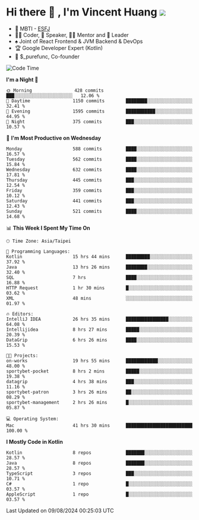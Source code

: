 # Hi there 👋 , I'm Vincent Huang ![](https://komarev.com/ghpvc/?username=Jian-Min-Huang)
- 👀 MBTI - [ESFJ](https://www.16personalities.com/esfj-personality)
- 👨‍💻 Coder, 🎤 Speaker, 👨‍🏫 Mentor and 🚀 Leader
- ♠️ Joint of React Frontend & JVM Backend & DevOps
- 🏆 Google Developer Expert (Kotlin)
- 💼 $_purefunc, Co-founder

<!--START_SECTION:waka-->
![Code Time](http://img.shields.io/badge/Code%20Time-4%2C207%20hrs%2042%20mins-blue)

**I'm a Night 🦉** 

```text
🌞 Morning                428 commits         ███░░░░░░░░░░░░░░░░░░░░░░   12.06 % 
🌆 Daytime                1150 commits        ████████░░░░░░░░░░░░░░░░░   32.41 % 
🌃 Evening                1595 commits        ███████████░░░░░░░░░░░░░░   44.95 % 
🌙 Night                  375 commits         ███░░░░░░░░░░░░░░░░░░░░░░   10.57 % 
```
📅 **I'm Most Productive on Wednesday** 

```text
Monday                   588 commits         ████░░░░░░░░░░░░░░░░░░░░░   16.57 % 
Tuesday                  562 commits         ████░░░░░░░░░░░░░░░░░░░░░   15.84 % 
Wednesday                632 commits         ████░░░░░░░░░░░░░░░░░░░░░   17.81 % 
Thursday                 445 commits         ███░░░░░░░░░░░░░░░░░░░░░░   12.54 % 
Friday                   359 commits         ███░░░░░░░░░░░░░░░░░░░░░░   10.12 % 
Saturday                 441 commits         ███░░░░░░░░░░░░░░░░░░░░░░   12.43 % 
Sunday                   521 commits         ████░░░░░░░░░░░░░░░░░░░░░   14.68 % 
```


📊 **This Week I Spent My Time On** 

```text
🕑︎ Time Zone: Asia/Taipei

💬 Programming Languages: 
Kotlin                   15 hrs 44 mins      █████████░░░░░░░░░░░░░░░░   37.92 % 
Java                     13 hrs 26 mins      ████████░░░░░░░░░░░░░░░░░   32.40 % 
SQL                      7 hrs               ████░░░░░░░░░░░░░░░░░░░░░   16.88 % 
HTTP Request             1 hr 30 mins        █░░░░░░░░░░░░░░░░░░░░░░░░   03.62 % 
XML                      48 mins             ░░░░░░░░░░░░░░░░░░░░░░░░░   01.97 % 

🔥 Editors: 
IntelliJ IDEA            26 hrs 35 mins      ████████████████░░░░░░░░░   64.08 % 
Intellijidea             8 hrs 27 mins       █████░░░░░░░░░░░░░░░░░░░░   20.39 % 
DataGrip                 6 hrs 26 mins       ████░░░░░░░░░░░░░░░░░░░░░   15.53 % 

🐱‍💻 Projects: 
on-works                 19 hrs 55 mins      ████████████░░░░░░░░░░░░░   48.00 % 
sportybet-pocket         8 hrs 2 mins        █████░░░░░░░░░░░░░░░░░░░░   19.38 % 
datagrip                 4 hrs 38 mins       ███░░░░░░░░░░░░░░░░░░░░░░   11.16 % 
sportybet-patron         3 hrs 26 mins       ██░░░░░░░░░░░░░░░░░░░░░░░   08.29 % 
sportybet-management     2 hrs 26 mins       █░░░░░░░░░░░░░░░░░░░░░░░░   05.87 % 

💻 Operating System: 
Mac                      41 hrs 30 mins      █████████████████████████   100.00 % 
```

**I Mostly Code in Kotlin** 

```text
Kotlin                   8 repos             ███████░░░░░░░░░░░░░░░░░░   28.57 % 
Java                     8 repos             ███████░░░░░░░░░░░░░░░░░░   28.57 % 
TypeScript               3 repos             ███░░░░░░░░░░░░░░░░░░░░░░   10.71 % 
C#                       1 repo              █░░░░░░░░░░░░░░░░░░░░░░░░   03.57 % 
AppleScript              1 repo              █░░░░░░░░░░░░░░░░░░░░░░░░   03.57 % 
```




 Last Updated on 09/08/2024 00:25:03 UTC
<!--END_SECTION:waka-->

